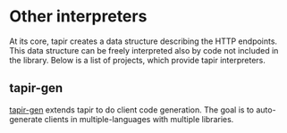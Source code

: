 # Other interpreters

At its core, tapir creates a data structure describing the HTTP endpoints. This data structure can be freely 
interpreted also by code not included in the library. Below is a list of projects, which provide tapir interpreters.

## tapir-gen

[tapir-gen](https://github.com/xplosunn/tapir-gen) extends tapir to do client code generation. The goal is to 
auto-generate clients in multiple-languages with multiple libraries.
